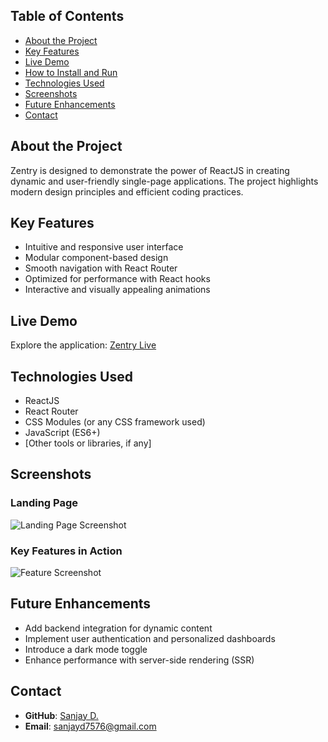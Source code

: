 ## Table of Contents
- [About the Project](#about-the-project)
- [Key Features](#key-features)
- [Live Demo](#live-demo)
- [How to Install and Run](#how-to-install-and-run)
- [Technologies Used](#technologies-used)
- [Screenshots](#screenshots)
- [Future Enhancements](#future-enhancements)
- [Contact](#contact)

## About the Project
Zentry is designed to demonstrate the power of ReactJS in creating dynamic and user-friendly single-page applications. The project highlights modern design principles and efficient coding practices.

## Key Features
- Intuitive and responsive user interface
- Modular component-based design
- Smooth navigation with React Router
- Optimized for performance with React hooks
- Interactive and visually appealing animations

## Live Demo
Explore the application: [Zentry Live](link-to-live-demo)

## Technologies Used
- ReactJS
- React Router
- CSS Modules (or any CSS framework used)
- JavaScript (ES6+)
- [Other tools or libraries, if any]

## Screenshots
### Landing Page
![Landing Page Screenshot](path-to-screenshot.png)

### Key Features in Action
![Feature Screenshot](path-to-screenshot.png)

## Future Enhancements
- Add backend integration for dynamic content
- Implement user authentication and personalized dashboards
- Introduce a dark mode toggle
- Enhance performance with server-side rendering (SSR)

## Contact
- **GitHub**: [Sanjay D.](https://github.com/sanjayshre)
- **Email**: sanjayd7576@gmail.com

